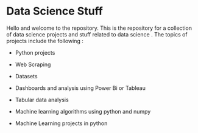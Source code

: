# Data Science Stuff

Hello and welcome to the repository.  This is the repository for a collection of data science projects and stuff related to data science . The topics of projects include the following :

- Python projects

- Web Scraping

- Datasets

- Dashboards and analysis using Power Bi or Tableau

- Tabular data analysis

- Machine learning algorithms using python and numpy

- Machine Learning projects in python


